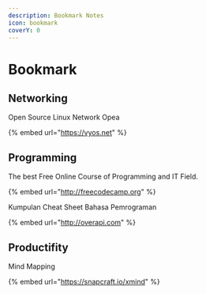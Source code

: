 ```yaml
---
description: Bookmark Notes
icon: bookmark
coverY: 0
---
```


# Bookmark

## Networking



Open Source Linux Network Opea

{% embed url="https://vyos.net" %}

## Programming

The best Free Online Course of Programming and IT Field.

{% embed url="http://freecodecamp.org" %}

Kumpulan Cheat Sheet Bahasa Pemrograman

{% embed url="http://overapi.com" %}

## Productifity

Mind Mapping

{% embed url="https://snapcraft.io/xmind" %}
